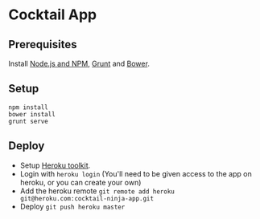 # Cocktail App

## Prerequisites 

Install [Node.js and NPM](http://blog.teamtreehouse.com/install-node-js-npm-mac), [Grunt](http://gruntjs.com/getting-started) and [Bower](http://bower.io/).

## Setup

```
npm install
bower install
grunt serve
```

## Deploy

- Setup [Heroku toolkit](https://toolbelt.heroku.com). 
- Login with ```heroku login``` (You'll need to be given access to the app on heroku, or you can create your own)
- Add the heroku remote ```git remote add heroku git@heroku.com:cocktail-ninja-app.git```
- Deploy ```git push heroku master```
